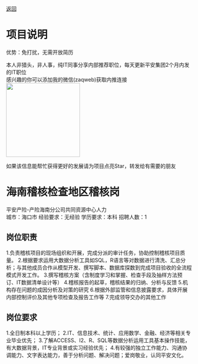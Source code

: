 [返回](../../)

# 项目说明

优势：免打扰，无需开放简历

本人非猎头，非人事，纯IT同事分享内部推荐职位，每天更新平安集团2个月内发的IT职位  
感兴趣的你可以添加我的微信(zaqweb)获取内推连接  
<img src="https://github.com/zaqweb/PA-IT-JOBS/blob/master/WechatICode.jpeg"  height="200" width="200">

如果该信息能帮忙获得更好的发展请为项目点亮Star，转发给有需要的朋友

# 海南稽核检查地区稽核岗
平安产险-产险海南分公司共同资源中心人力  
城市：海口市 经验要求：无经验 学历要求：本科  招聘人数：1

## 岗位职责
1.负责稽核项目的现场组织和开展，完成分派的审计任务，协助控制稽核项目质量。
2.根据要求运用大数据分析工具如SQL，R语言等对数据进行清洗、汇总分析；与其他成员合作从模型开发、撰写脚本、数据库探数到完成项目验收的全流程模式开发工作。
3.撰写稽核方案（含制度学习和掌握、检查手段及抽样方法预订、IT数据清单设计等）
4.稽核报告的起草，稽核结果的归纳、分析与反馈
5.机构存在问题的成因分析及对策的研究
6.根据外部监管和信息披露要求，具体开展内部控制评价及其他专项检查及报告工作等
7.完成领导交办的其他工作

## 岗位要求
1.全日制本科以上学历；
2.IT、信息技术、统计、应用数学、金融、经济等相关专业毕业优先；
3.了解ACCESS、I2、R、SQL等数据分析运用工具基本操作技能，有大数据背景，IT专业背景或实习经验优先；
4.有较强的独立工作能力、沟通协调能力、文字表达能力，善于分析问题、解决问题；爱岗敬业，认同平安文化。




